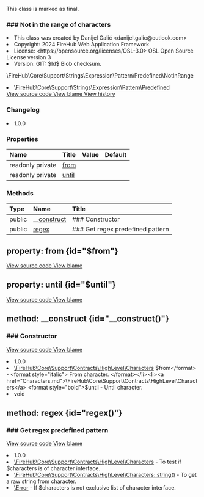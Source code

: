 <title># NotInRange</title>

<code-block lang="php">
<![CDATA[final class \FireHub\Core\Support\Strings\Expression\Pattern\Predefined\NotInRange()]]>
</code-block>





<tip>
    <p>
        This class is marked as <format style="bold">final</format>.
    </p>
</tip>







### ### Not in the range of characters



<deflist>
    <def title="Class basic info:">
        <list><li>This class was created by Danijel Galić &lt;danijel.galic@outlook.com&gt;</li><li>Copyright: 2024 FireHub Web Application Framework</li><li>License: &lt;https://opensource.org/licenses/OSL-3.0&gt; OSL Open Source License version 3</li><li>Version: GIT: $Id$ Blob checksum.</li></list>
    </def>
</deflist>

<deflist><def title="Fully Qualified Class Name:">
        \FireHub\Core\Support\Strings\Expression\Pattern\Predefined\NotInRange
    </def><def title="Implements:">
        <list><li><a href="Predefined.md">\FireHub\Core\Support\Strings\Expression\Pattern\Predefined</a></li></list>
    </def><def title="Source code:">
        <a href="https://github.com/The-FireHub-Project/Core/blob/develop-pre-alpha-m1/src/support/strings/expression/pattern/predefined/firehub.NotInRange.php#L25">
            View source code
        </a>
    </def>
    <def title="Blame:">
        <a href="https://github.com/The-FireHub-Project/Core/blame/develop-pre-alpha-m1/src/support/strings/expression/pattern/predefined/firehub.NotInRange.php">
            View blame
        </a>
    </def>
    <def title="History:">
        <a href="https://github.com/The-FireHub-Project/Core/commits/develop-pre-alpha-m1/src/support/strings/expression/pattern/predefined/firehub.NotInRange.php">
            View history
        </a>
    </def></deflist>
### Changelog
<deflist>
    <def title="Version history:">
        <list><li>1.0.0</li></list>
    </def>
</deflist>


### Properties
| Name | Title | Value | Default |
|:-----|:------|:------|:--------|
|readonly private|<a href="#$from">from</a>|||
|readonly private|<a href="#$until">until</a>|||

### Methods
| Type | Name | Title |
|:-----|:-----|:------|
|public|<a href="#__construct()">__construct</a>|### Constructor|
|public|<a href="#regex()">regex</a>|### Get regex predefined pattern|

## property: from {id="$from"}

<code-block lang="php">
    <![CDATA[readonly private \FireHub\Core\Support\Contracts\HighLevel\Characters $from]]>
</code-block>















<deflist><def title="Source code:">
                <a href="https://github.com/The-FireHub-Project/Core/blob/develop-pre-alpha-m1/src/support/strings/expression/pattern/predefined/firehub.NotInRange.php#L41">
                    View source code
                </a>
            </def>
            <def title="Blame:">
                <a href="https://github.com/The-FireHub-Project/Core/blame/develop-pre-alpha-m1/src/support/strings/expression/pattern/predefined/firehub.NotInRange.php#L41">
                    View blame
                </a>
            </def></deflist>
## property: until {id="$until"}

<code-block lang="php">
    <![CDATA[readonly private \FireHub\Core\Support\Contracts\HighLevel\Characters $until]]>
</code-block>















<deflist><def title="Source code:">
                <a href="https://github.com/The-FireHub-Project/Core/blob/develop-pre-alpha-m1/src/support/strings/expression/pattern/predefined/firehub.NotInRange.php#L42">
                    View source code
                </a>
            </def>
            <def title="Blame:">
                <a href="https://github.com/The-FireHub-Project/Core/blame/develop-pre-alpha-m1/src/support/strings/expression/pattern/predefined/firehub.NotInRange.php#L42">
                    View blame
                </a>
            </def></deflist>
## method: __construct {id="__construct()"}

<code-block lang="php">
    <![CDATA[public NotInRange::__construct(\FireHub\Core\Support\Contracts\HighLevel\Characters $from, \FireHub\Core\Support\Contracts\HighLevel\Characters $until):void]]>
</code-block>













### ### Constructor



<deflist><def title="Source code:">
                <a href="https://github.com/The-FireHub-Project/Core/blob/develop-pre-alpha-m1/src/support/strings/expression/pattern/predefined/firehub.NotInRange.php#L40">
                    View source code
                </a>
            </def>
            <def title="Blame:">
                <a href="https://github.com/The-FireHub-Project/Core/blame/develop-pre-alpha-m1/src/support/strings/expression/pattern/predefined/firehub.NotInRange.php#L40">
                    View blame
                </a>
            </def></deflist>
<deflist>
    <def title="Version history:">
        <list><li>1.0.0</li></list>
    </def>
</deflist>
<deflist>
    <def title="This method has parameters:">
        <list><li><a href="Characters.md">\FireHub\Core\Support\Contracts\HighLevel\Characters</a> <format style="bold">$from</format> - <format style="italic">
From character.
</format></li><li><a href="Characters.md">\FireHub\Core\Support\Contracts\HighLevel\Characters</a> <format style="bold">$until</format> - <format style="italic">
Until character.
</format></li></list>
    </def>
</deflist>
<deflist>
    <def title="This method returns:">
        <list><li>void</li></list>
    </def>
</deflist>
## method: regex {id="regex()"}

<code-block lang="php">
    <![CDATA[public NotInRange::regex()]]>
</code-block>













### ### Get regex predefined pattern



<deflist><def title="Source code:">
                <a href="https://github.com/The-FireHub-Project/Core/blob/develop-pre-alpha-m1/src/support/strings/expression/pattern/predefined/firehub.NotInRange.php#L55">
                    View source code
                </a>
            </def>
            <def title="Blame:">
                <a href="https://github.com/The-FireHub-Project/Core/blame/develop-pre-alpha-m1/src/support/strings/expression/pattern/predefined/firehub.NotInRange.php#L55">
                    View blame
                </a>
            </def></deflist>
<deflist>
    <def title="Version history:">
        <list><li>1.0.0</li></list>
    </def>
</deflist>
<deflist>
    <def title="This method uses:">
        <list><li><a href="Characters.md">\FireHub\Core\Support\Contracts\HighLevel\Characters</a>  - <format style="italic">To test if $characters is of character interface.</format></li><li><a href="Characters.md#string()">\FireHub\Core\Support\Contracts\HighLevel\Characters::string()</a>  - <format style="italic">To get a raw string from character.</format></li></list>
    </def>
</deflist>
<deflist>
    <def title="This method throws:">
        <list><li><a href="Error.md">\Error</a> - <format style="italic">If $characters is not exclusive list of character interface.</format></li></list>
    </def>
</deflist>